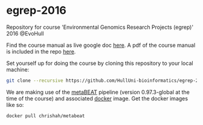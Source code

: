 # egrep-2016

Repository for course 'Environmental Genomics Research Projects (egrep)' 2016 @EvoHull

Find the course manual as live google doc [here](https://goo.gl/4iMTcj). A pdf of the course manual is included in the repo [here](https://github.com/HullUni-bioinformatics/egrep-2016/blob/master/EGREPbioinfomanual2016.pdf).

Set yourself up for doing the course by cloning this repository to your local machine:
```bash
git clone --recursive https://github.com/HullUni-bioinformatics/egrep-2016.git
```

We are making use of the [metaBEAT](https://github.com/HullUni-bioinformatics/metaBEAT) pipeline (version 0.97.3-global at the time of the course) and associated [docker](https://hub.docker.com/r/chrishah/metabeat/) image. Get the docker images like so:
```bash
docker pull chrishah/metabeat
```

